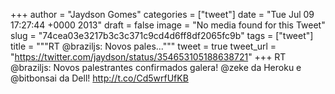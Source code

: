 
+++
author = "Jaydson Gomes"
categories = ["tweet"]
date = "Tue Jul 09 17:27:44 +0000 2013"
draft = false
image = "No media found for this Tweet"
slug = "74cea03e3217b3c3c371c9cd4d6ff8df2065fc9b"
tags = ["tweet"]
title = """RT @braziljs: Novos pales..."""
tweet = true
tweet_url = "https://twitter.com/jaydson/status/354653105188638721"
+++
RT @braziljs: Novos palestrantes confirmados galera! @zeke da Heroku e @bitbonsai da Dell! http://t.co/Cd5wrfUfKB

